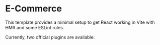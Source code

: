 # E-Commerce

This template provides a minimal setup to get React working in Vite with HMR and some ESLint rules.

Currently, two official plugins are available:

